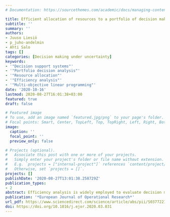 ```yaml
---
# Documentation: https://sourcethemes.com/academic/docs/managing-content/

title: Efficient allocation of resources to a portfolio of decision making units
subtitle: ''
summary: ''
authors:
- Juuso Liesiö
- p_juho-andelmin
- Ahti Salo
tags: []
categories: [Decision making under uncertainty]
keywords:
- '"Decision support systems"'
- '"Portfolio decision analysis"'
- '"Resource allocation"'
- '"Efficiency analysis"'
- '"Multi-objective linear programming"'
date: '2020-10-16'
lastmod: 2020-08-27T16:01:38+03:00
featured: true
draft: false

# Featured image
# To use, add an image named `featured.jpg/png` to your page's folder.
# Focal points: Smart, Center, TopLeft, Top, TopRight, Left, Right, BottomLeft, Bottom, BottomRight.
image:
  caption: ''
  focal_point: ''
  preview_only: false

# Projects (optional).
#   Associate this post with one or more of your projects.
#   Simply enter your project's folder or file name without extension.
#   E.g. `projects = ["internal-project"]` references `content/project/deep-learning/index.md`.
#   Otherwise, set `projects = []`.
projects: []
publishDate: '2020-08-27T13:01:38.258729Z'
publication_types:
- 2
abstract: Efficiency analysis is widely employed to evaluate decision making units (DMUs) which convert input resources into outputs. In this paper, we develop models for allocating these resources to DMUs in order to maximize the overall efficiency of the portfolio formed by these DMUs. Our models do not require complete preference information about how valuable the inputs and outputs are relative to each other. Rather, based on incomplete preference information and explicit assumptions about the DMUs’ production possibilities, they determine all efficient DMUs portfolios which are then analyzed to provide robust decision recommendations on how much resources should be allocated to each DMU. We illustrate our models by revisiting earlier case studies and show that the use of conventional efficiency analysis in guiding resource allocation decisions can cause inefficiencies.
publication: '*European Journal of Operational Research*'
url_pdf: https://www.sciencedirect.com/science/article/abs/pii/S0377221720302459
doi: https://doi.org/10.1016/j.ejor.2020.03.031
---
```

